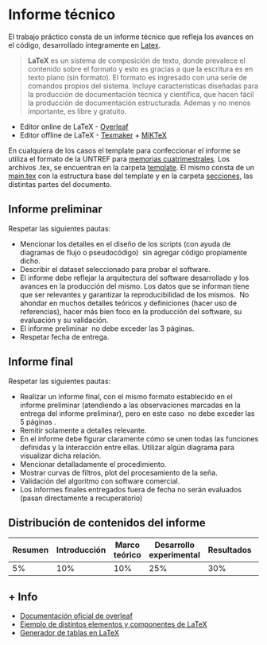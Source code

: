 # Informe técnico

El trabajo práctico consta de un informe técnico que refleja los avances en el código, desarrollado íntegramente en [Latex](https://www.latex-project.org/).


> **LaTeX** es un sistema de composición de texto, donde prevalece el contenido sobre el formato y esto es gracias a que la escritura es en texto plano (sin formato). El formato es ingresado con una serie de comandos propios del sistema. Incluye características diseñadas para la producción de documentación técnica y científica, que hacen fácil la producción de documentación estructurada. Ademas y no menos importante, es libre y gratuito.

* Editor online de LaTeX - [Overleaf](https://www.overleaf.com/)
* Editor offline de LaTeX - [Texmaker](https://www.xm1math.net/texmaker/) + [MiKTeX](https://miktex.org/)

En cualquiera de los casos el template para confeccionar el informe se utiliza el formato de la UNTREF para [memorias cuatrimestrales](template/template.pdf). Los archivos .tex, se encuentran en la carpeta [template](template). El mismo consta de un [main.tex](template/main.tex) con la estructura base del template y en la carpeta [secciones](template/secciones), las distintas partes del documento.

## Informe preliminar

Respetar las siguientes pautas:

* Mencionar los detalles en el diseño de los scripts (con ayuda de diagramas de
flujo o pseudocódigo) ​ sin agregar código propiamente dicho​ .
* Describir el dataset seleccionado para probar el software.
* El informe debe reflejar la arquitectura del software desarrollado y los avances
en la producción del mismo. Los datos que se informan tiene que ser relevantes
y garantizar la reproducibilidad de los mismos. ​ No ahondar en muchos detalles
teóricos y definiciones (hacer uso de referencias), hacer más bien foco en la
producción del software, su evaluación y su validación.
* El informe preliminar ​ no debe exceder las 3 páginas. ​ 
* Respetar fecha de entrega.

## Informe final

Respetar las siguientes pautas:

* Realizar un informe final, con el mismo formato establecido en el informe
preliminar (atendiendo a las observaciones marcadas en la entrega del informe preliminar), pero en este caso ​ no debe exceder las 5 páginas​ . 
* Remitir solamente a detalles relevante.
* En el informe debe figurar claramente cómo se unen todas las funciones
definidas y la interacción entre ellas. Utilizar algún diagrama para visualizar
dicha relación.
* Mencionar detalladamente el procedimiento.
* Mostrar curvas de filtros, plot del procesamiento de la seña.
* Validación del algoritmo con software comercial.
* Los informes finales entregados fuera de fecha no serán evaluados (pasan directamente a recuperatorio)


## Distribución de contenidos del informe 

| Resumen | Introducción | Marco teórico | Desarrollo experimental | Resultados | Conclusiones |
| -- | -- | -- | -- | -- | --  |
| 5% | 10% | 10% | 25% | 30% | 20% |

## + Info

* [Documentación oficial de overleaf](https://www.overleaf.com/learn)
* [Ejemplo de distintos elementos y componentes de LaTeX](ejemplos_latex)
* [Generador de tablas en LaTeX](https://www.tablesgenerator.com/)
